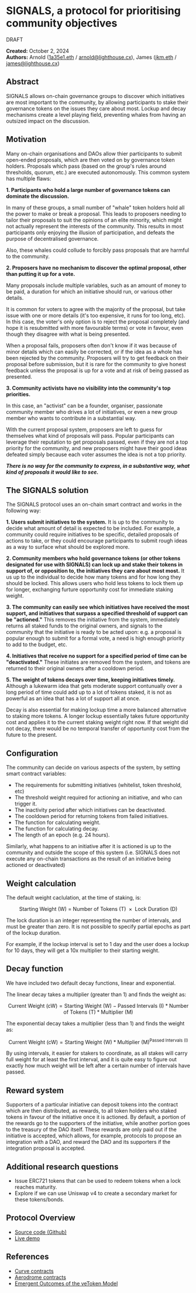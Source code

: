 # SIGNALS, a protocol for prioritising community objectives

DRAFT

**Created:** October 2, 2024\
**Authors:**
Arnold ([1a35e1.eth](https://t.me/x1a35e1) / [arnold@lighthouse.cx](mailto\:arnold@lighthouse.cx)),
James ([jkm.eth](https://warpcast.com/jkm.eth) / [james@lighthouse.cx](mailto\:james@lighthouse.cx))

## Abstract

SIGNALS allows on-chain governance groups to discover which initiatives are most important to the community, by allowing participants to stake their governance tokens on the issues they care about most. Lockup and decay mechanisms create a level playing field, preventing whales from having an outsized impact on the discussion.

## Motivation

Many on-chain organisations and DAOs allow thier participants to submit open-ended proposals, which are then voted on by governance token holders. Proposals which pass (based on the group's rules around thresholds, quorum, etc.) are executed autonomously. This common system has multiple flaws:

**1. Participants who hold a large number of governance tokens can dominate the discussion.**

In many of these groups, a small number of "whale" token holders hold all the power to make or break a proposal. This leads to proposers needing to tailor their proposals to suit the opinions of an elite minority, which might not actually represent the interests of the community. This results in most participants only enjoying the illusion of participation, and defeats the purpose of decentralised governance.

Also, these whales could collude to forcibly pass proposals that are harmful to the community.

**2. Proposers have no mechanism to discover the optimal proposal, other than putting it up for a vote.**

Many proposals include multiple variables, such as an amount of money to be paid, a duration for which an initiative should run, or various other details.

It is common for voters to agree with the majority of the proposal, but take issue with one or more details (it's too expensive, it runs for too long, etc). In this case, the voter's only option is to reject the proposal completely (and hope it is resubmitted with more favourable terms) or vote in favour, even though they disagree with what is being presented.

When a proposal fails, proposers often don't know if it was because of minor details which can easily be corrected, or if the idea as a whole has been rejected by the community. Proposers will try to get feedback on their proposal before submission, but it is rare for the community to give honest feedback unless the proposal is up for a vote and at risk of being passed as presented.

**3. Community activists have no visibility into the community's top priorities.**

In this case, an "activist" can be a founder, organiser, passionate community member who drives a lot of initiatives, or even a new group member who wants to contribute in a substantial way.

With the current proposal system, proposers are left to guess for themselves what kind of proposals will pass. Popular participants can leverage their reputation to get proposals passed, even if they are not a top priority for the community, and new proposers might have their good ideas defeated simply because each voter assumes the idea is not a top priority.

***There is no way for the community to express, in a substantive way, what kind of proposals it would like to see.***

## The SIGNALS solution

The SIGNALS protocol uses an on-chain smart contract and works in the following way:

**1. Users submit initiatives to the system.** It is up to the community to decide what amount of detail is expected to be included. For example, a community could require initiatives to be specific, detailed proposals of actions to take, or they could encourage participants to submit rough ideas as a way to surface what should be explored more.

**2. Community members who hold governance tokens (or other tokens designated for use with SIGNALS) can lock up and stake their tokens in support of, or opposition to, the initiatives they care about most most.** It us up to the individual to decide how many tokens and for how long they should be locked. This allows users who hold less tokens to lock them up for longer, exchanging furture opportunity cost for immediate staking weight.

**3. The community can easily see which initiatives have received the most support, and initiatives that surpass a specified threshold of support can be "actioned."** This removes the initiative from the system, immediately returns all staked funds to the original owners, and signals to the community that the initiative is ready to be acted upon: e.g. a proposal is popular enough to submit for a formal vote, a need is high enough priority to add to the budget, etc.

**4. Initiatives that receive no support for a specified period of time can be "deactivated."** These initiates are removed from the system, and tokens are returned to their original owners after a cooldown period.

**5. The weight of tokens decays over time, keeping initiatives timely.** Although a lukewarm idea that gets moderate support contunually over a long period of time could add up to a lot of tokens staked, it is not as powerful as an idea that has a lot of support all at once.

Decay is also essential for making lockup time a more balanced alternative to staking more tokens. A longer lockup essentially takes future opportunity cost and applies it to the current staking weight right now. If that weight did not decay, there would be no temporal transfer of opportunity cost from the future to the present.

## Configuration

The community can decide on various aspects of the system, by setting smart contract variables:

- The requirements for submitting initiatives (whitelist, token threshold, etc)
- The threshold weight required for actioning an initiative, and who can trigger it.
- The inactivity period after which initiatives can be deactivated.
- The cooldown period for returning tokens from failed initiatives.
- The function for calculating weight.
- The function for calculating decay.
- The length of an epoch (e.g. 24 hours).

Similarly, what happens to an initiative after it is actioned is up to the community and outside the scope of this system (i.e. SIGNALS does not execute any on-chain transactions as the result of an initiative being actioned or deactivated)

## Weight calculation

The default weight caclulation, at the time of staking, is:

$$
\text{Starting Weight (W) = Number of Tokens (T) } \times \text{ Lock Duration (D)}
$$

The lock duration is an integer representing the number of intervals, and must be greater than zero. It is not possible to specify partial epochs as part of the lockup duration.

For example, if the lockup interval is set to 1 day and the user does a lockup for 10 days, they will get a 10x multiplier to their starting weight.

## Decay function

We have included two default decay functions, linear and exponential.

The linear decay takes a multiplier (greater than 1) and finds the weight as:

$$
\text{Current Weight (cW)} = \text{Starting Weight (W)}-\text{Passed Intervals (I)}*\text{Number of Tokens (T)}*\text{Multiplier (M)}
$$

The exponential decay takes a multiplier (less than 1) and finds the weight as:

$$
\text{Current Weight (cW)} = \text{Starting Weight (W)}*\text{Multiplier (M)}^\text{Passed Intervals (I)}
$$

By using intervals, it easier for stakers to coordinate, as all stakes will carry full weight for at least the first interval, and it is quite easy to figure out exactly how much weight will be left after a certain number of intervals have passed.

## Reward system

Supporters of a particular initiative can deposit tokens into the contract which are then distributed, as rewards, to all token holders who staked tokens in favour of the initiative once it is actioned. By default, a portion of the rewards go to the supporters of the initiative, while another portion goes to the treasury of the DAO itself. These rewards are only paid out if the initiative is accepted, which allows, for example, protocols to propose an integration with a DAO, and reward the DAO and its supporters if the integration proposal is accepted.

## Additional research questions

- Issue ERC721 tokens that can be used to redeem tokens when a lock reaches maturity.
- Explore if we can use Uniswap v4 to create a secondary market for these tokens/bonds.

## Protocol Overview

- [Source code (Github)](https://github.com/0xLighthouse/signals)
- [Live demo](https://signals.testnet.lighthouse.cx/)

## References

- [Curve contracts](https://github.com/curvefi/curve-dao-contracts)
- [Aerodrome contracts](https://github.com/aerodrome-finance/contracts)
- [Emergent Outcomes of the veToken Model](https://arxiv.org/abs/2311.17589)
